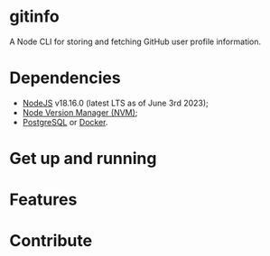 # gitinfo
A Node CLI for storing and fetching GitHub user profile information.

# Dependencies
- [NodeJS](https://nodejs.org/en) v18.16.0 (latest LTS as of June 3rd 2023);
- [Node Version Manager (NVM)](https://github.com/nvm-sh/nvm);
- [PostgreSQL](https://www.postgresql.org/download/) or [Docker](https://docs.docker.com/get-docker/).

# Get up and running

# Features

# Contribute